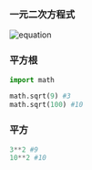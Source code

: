 ### 一元二次方程式

![equation](https://cdn.kastatic.org/googleusercontent/nI2riiPBcl9hZ22KKdYZGFmsVNhcKLiuwPly9l1tU5BMaqcOs9bfPKRyoGAFgK-PNpc-c7x_tNuskGdzawvy_Pza)

### 平方根

```python
import math

math.sqrt(9) #3
math.sqrt(100) #10
```

### 平方

```python
3**2 #9
10**2 #10
```
